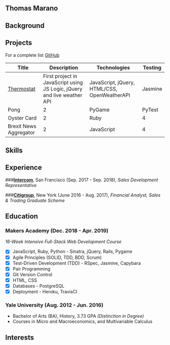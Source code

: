 ## **Thomas Marano**

## **Background**

## **Projects**

For a complete list [GitHub](https://github.com/thomasmarano)

Title | Description | Technologies | Testing
--- | --- | --- | ---
[Thermostat](https://github.com/thomasmarano/thermostatJS) | First project in JavaScript using JS Logic, jQuery and live weather API | JavaScript, jQuery, HTML/CSS, OpenWeatherAPI | Jasmine |
Pong | 2 | PyGame | PyTest
Oyster Card | 2 | Ruby | 4
Brexit News Aggregator | 2 | JavaScript | 4


## **Skills**

<!-- Willingness to learn

Curiosity

Problem Solving

Relationship Management

Fast-learner

Critical thinking

Logical thinker -->

## **Experience**

###**[Intercom](https://www.intercom.com)**, San Francisco (Sep. 2017 - Sep. 2018), *Sales Development Representative*

###**[Citigroup](https://www.citigroup.com/citi)**, New York (June 2016 - Aug. 2017), *Financial Analyst, Sales & Trading Graduate Scheme*

## **Education**

### **Makers Academy (Dec. 2018 - Apr. 2019)**

*16-Week Intensive Full-Stack Web Development Course*

- [x] JavaScript, Ruby, Python - Sinatra, jQuery, Rails, Pygame
- [x] Agile Principles (SOLID, TDD, BDD, Scrum)
- [x] Test-Driven Development (TDD) - RSpec, Jasmine, Capybara
- [x] Pair Programming
- [x] Git Version Control
- [x] HTML, CSS
- [x] Databases - PostgreSQL
- [x] Deployment - Heroku, TravisCI

### **Yale University (Aug. 2012 - Jun. 2016)**

+ Bachelor of Arts (BA), History, 3.73 GPA *(Distinction in Degree)*
+ Courses in Micro and Macroeconomics, and Multivariable Calculus

## **Interests**

<!-- Politics/Foreign Affairs

Music -- Spring Fling

(Documentaries) -->
